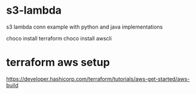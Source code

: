 # s3-lambda
s3 lambda conn example with python and java implementations

choco install terraform
choco install awscli

# terraform aws setup 
https://developer.hashicorp.com/terraform/tutorials/aws-get-started/aws-build